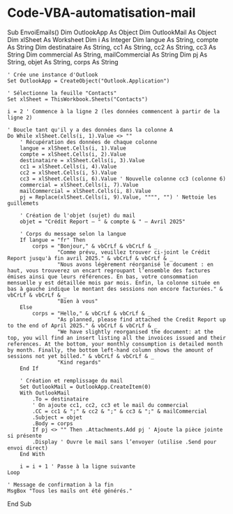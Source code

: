 # Code-VBA-automatisation-mail
Sub EnvoiEmails()
    Dim OutlookApp As Object
    Dim OutlookMail As Object
    Dim xlSheet As Worksheet
    Dim i As Integer
    Dim langue As String, compte As String
    Dim destinataire As String, cc1 As String, cc2 As String, cc3 As String
    Dim commercial As String, mailCommercial As String
    Dim pj As String, objet As String, corps As String

    ' Crée une instance d'Outlook
    Set OutlookApp = CreateObject("Outlook.Application")
   
    ' Sélectionne la feuille "Contacts"
    Set xlSheet = ThisWorkbook.Sheets("Contacts")

    i = 2 ' Commence à la ligne 2 (les données commencent à partir de la ligne 2)

    ' Boucle tant qu'il y a des données dans la colonne A
    Do While xlSheet.Cells(i, 1).Value <> ""
        ' Récupération des données de chaque colonne
        langue = xlSheet.Cells(i, 1).Value
        compte = xlSheet.Cells(i, 2).Value
        destinataire = xlSheet.Cells(i, 3).Value
        cc1 = xlSheet.Cells(i, 4).Value
        cc2 = xlSheet.Cells(i, 5).Value
        cc3 = xlSheet.Cells(i, 6).Value ' Nouvelle colonne cc3 (colonne 6)
        commercial = xlSheet.Cells(i, 7).Value
        mailCommercial = xlSheet.Cells(i, 8).Value
        pj = Replace(xlSheet.Cells(i, 9).Value, """", "") ' Nettoie les guillemets

        ' Création de l'objet (sujet) du mail
        objet = "Crédit Report – " & compte & " – Avril 2025"

        ' Corps du message selon la langue
        If langue = "fr" Then
            corps = "Bonjour," & vbCrLf & vbCrLf & _
                    "Comme prévu, veuillez trouver ci-joint le Crédit Report jusqu'à fin avril 2025." & vbCrLf & vbCrLf & _
                    "Nous avons légèrement réorganisé le document : en haut, vous trouverez un encart regroupant l’ensemble des factures émises ainsi que leurs références. En bas, votre consommation mensuelle y est détaillée mois par mois. Enfin, la colonne située en bas à gauche indique le montant des sessions non encore facturées." & vbCrLf & vbCrLf & _
                    "Bien à vous"
        Else
            corps = "Hello," & vbCrLf & vbCrLf & _
                    "As planned, please find attached the Credit Report up to the end of April 2025." & vbCrLf & vbCrLf & _
                    "We have slightly reorganised the document: at the top, you will find an insert listing all the invoices issued and their references. At the bottom, your monthly consumption is detailed month by month. Finally, the bottom left-hand column shows the amount of sessions not yet billed." & vbCrLf & vbCrLf & _
                    "Kind regards"
        End If

        ' Création et remplissage du mail
        Set OutlookMail = OutlookApp.CreateItem(0)
        With OutlookMail
            .To = destinataire
            ' On ajoute cc1, cc2, cc3 et le mail du commercial
            .CC = cc1 & ";" & cc2 & ";" & cc3 & ";" & mailCommercial
            .Subject = objet
            .Body = corps
            If pj <> "" Then .Attachments.Add pj ' Ajoute la pièce jointe si présente
            .Display ' Ouvre le mail sans l’envoyer (utilise .Send pour envoi direct)
        End With

        i = i + 1 ' Passe à la ligne suivante
    Loop

    ' Message de confirmation à la fin
    MsgBox "Tous les mails ont été générés."
End Sub
